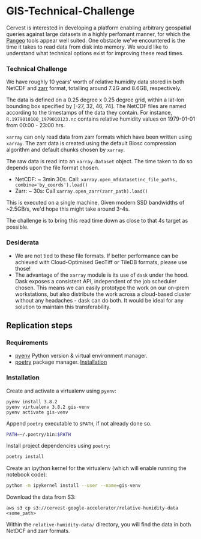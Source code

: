 # GIS-Technical-Challenge

Cervest is interested in developing a platform enabling arbitrary geospatial queries against large datasets in a highly perfomant manner, for which the [Pangeo](https://pangeo.io/index.html) tools appear well suited. One obstacle we've encountered is the time it takes to read data from disk into memory. We would like to understand what technical options exist for improving these read times.

### Technical Challenge

We have roughly 10 years' worth of relative humidity data stored in both NetCDF and [zarr](https://zarr.readthedocs.io/en/stable/tutorial.html) format, totalling around 7.2G and 8.6GB, respectively.

The data is defined on a 0.25 degree x 0.25 degree grid, within a lat-lon bounding box specified by [-27, 32, 46, 74]. The NetCDF files are named according to the timestamps of the data they contain. For instance, `R.1979010100_1979010123.nc` contains relative humidity values on 1979-01-01 from 00:00 - 23:00 hrs.

`xarray` can only read data from zarr formats which have been written using `xarray`. The zarr data is created using the default Blosc compression algorithm and default chunks chosen by `xarray`.  

The raw data is read into an `xarray.Dataset` object. The time taken to do so depends upon the file format chosen.

* NetCDF: ~ 3min 30s. Call: `xarray.open_mfdataset(nc_file_paths, combine='by_coords').load()`
* Zarr: ~ 30s: Call `xarray.open_zarr(zarr_path).load()`

This is executed on a single machine. Given modern SSD bandwidths of ~2.5GB/s, we'd hope this might take around 3-4s. 

The challenge is to bring this read time down as close to that 4s target as possible.

### Desiderata

* We are not tied to these file formats. If better performance can be achieved with Cloud-Optimised GeoTiff or TileDB formats, please use those!
* The advantage of the `xarray` module is its use of `dask` under the hood. Dask exposes a consistent API, independent of the job scheduler chosen. This means we can easily prototype the work on our on-prem workstations, but also distribute the work across a cloud-based cluster without any headaches - dask can do both. It would be ideal for any solution to maintain this transferability.

## Replication steps

### Requirements

* [pyenv](https://github.com/Cervest/ds-mlstats/wiki/Environment-Management--Using-pyenv) Python version & virtual environment manager.
* [poetry](https://python-poetry.org/) package manager. [Installation](https://github.com/python-poetry/poetry#installation)

### Installation

Create and activate a virtualenv using `pyenv`:

```
pyenv install 3.8.2
pyenv virtualenv 3.8.2 gis-venv
pyenv activate gis-venv
```

Append `poetry` executable to `$PATH`, if not already done so.

```bash
PATH=~/.poetry/bin:$PATH
```

Install project dependencies using `poetry`:

```bash
poetry install
```

Create an ipython kernel for the virtualenv (which will enable running the notebook code):

```bash
python -m ipykernel install --user --name=gis-venv
```

Download the data from S3:

```
aws s3 cp s3://cervest-google-accelerator/relative-humidity-data <some_path>
```

Within the `relative-humidity-data/` directory, you will find the data in both NetDCF and zarr formats.
